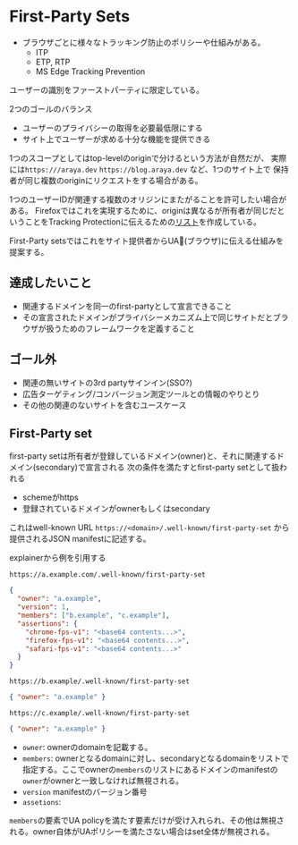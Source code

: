 # First-Party Sets

- ブラウザごとに様々なトラッキング防止のポリシーや仕組みがある。
  - ITP
  - ETP, RTP
  - MS Edge Tracking Prevention

ユーザーの識別をファーストパーティに限定している。

2つのゴールのバランス

- ユーザーのプライバシーの取得を必要最低限にする
- サイト上でユーザーが求める十分な機能を提供できる

1つのスコープとしてはtop-levelのoriginで分けるという方法が自然だが、
実際には`https:///araya.dev` `https://blog.araya.dev` など、1つのサイト上で
保持者が同じ複数のoriginにリクエストをする場合がある。

1つのユーザーIDが関連する複数のオリジンにまたがることを許可したい場合がある。
Firefoxではこれを実現するために、originは異なるが所有者が同じだということをTracking Protectionに伝えるための[リスト](https://github.com/mozilla-services/shavar-prod-lists#entity-list)を作成している。

First-Party setsではこれをサイト提供者からUA(ブラウザ)に伝える仕組みを提案する。

## 達成したいこと

- 関連するドメインを同一のfirst-partyとして宣言できること
- その宣言されたドメインがプライバシーメカニズム上で同じサイトだとブラウザが扱うためのフレームワークを定義すること

## ゴール外

- 関連の無いサイトの3rd partyサインイン(SSO?)
- 広告ターゲティング/コンバージョン測定ツールとの情報のやりとり
- その他の関連のないサイトを含むユースケース

## First-Party set

first-party setは所有者が登録しているドメイン(owner)と、それに関連するドメイン(secondary)で宣言される
次の条件を満たすとfirst-party setとして扱われる

- schemeがhttps
- 登録されているドメインがownerもしくはsecondary

これはwell-known URL `https://<domain>/.well-known/first-party-set` から提供されるJSON manifestに記述する。

explainerから例を引用する

`https://a.example.com/.well-known/first-party-set`

```json
{
  "owner": "a.example",
  "version": 1,
  "members": ["b.example", "c.example"],
  "assertions": {
    "chrome-fps-v1": "<base64 contents...>",
    "firefox-fps-v1": "<base64 contents...>",
    "safari-fps-v1": "<base64 contents...>"
  }
}
```

`https://b.example/.well-known/first-party-set`

```json
{ "owner": "a.example" }
```

`https://c.example/.well-known/first-party-set`

```json
{ "owner": "a.example" }
```

- `owner`: ownerのdomainを記載する。
- `members`: ownerとなるdomainに対し、secondaryとなるdomainをリストで指定する。ここでownerの`members`のリストにあるドメインのmanifestの`owner`がownerと一致しなければ無視される。
- `version` manifestのバージョン番号
- `assetions`:

`members`の要素でUA policyを満たす要素だけが受け入れられ、その他は無視される。owner自体がUAポリシーを満たさない場合はset全体が無視される。
